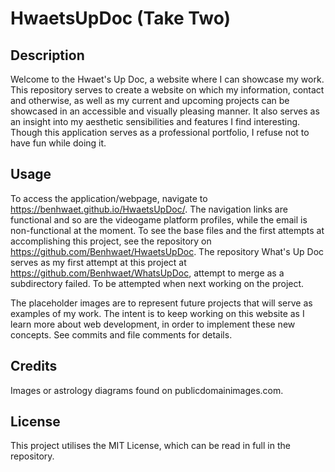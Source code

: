 # HwaetsUpDoc (Take Two)

## Description

Welcome to the Hwaet's Up Doc, a website where I can showcase my work. This repository serves to create a website on which my information, contact and otherwise, as well as my current and upcoming projects can be showcased in an accessible and visually pleasing manner. It also serves as an insight into my aesthetic sensibilities and features I find interesting. Though this application serves as a professional portfolio, I refuse not to have fun while doing it.

## Usage

To access the application/webpage, navigate to <https://benhwaet.github.io/HwaetsUpDoc/>. The navigation links are functional and so are the videogame platform profiles, while the email is non-functional at the moment.
To see the base files and the first attempts at accomplishing this project, see the repository on <https://github.com/Benhwaet/HwaetsUpDoc>. The repository What's Up Doc serves as my first attempt at this project at <https://github.com/Benhwaet/WhatsUpDoc>, attempt to merge as a subdirectory failed. To be attempted when next working on the project.

The placeholder images are to represent future projects that will serve as examples of my work.
The intent is to keep working on this website as I learn more about web development, in order to implement these new concepts. See commits and file comments for details.

## Credits

Images or astrology diagrams found on publicdomainimages.com.

## License

This project utilises the MIT License, which can be read in full in the repository.

